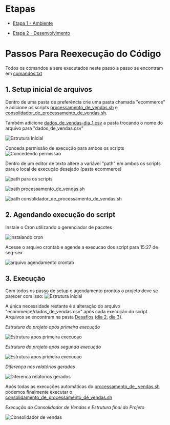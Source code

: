 
# Etapas

* [Etapa 1 - Ambiente](Etapa-1/comandos.txt)

* [Etapa 2 - Desenvolvimento](Etapa-2/comandos.txt)

# Passos Para Reexecução do Código

Todos os comandos a sere executados neste passo a passo se encontram em [comandos.txt](./comandos.txt)

## 1. Setup inicial de arquivos

Dentro de uma pasta de preferência crie uma pasta chamada "ecommerce" e adicione os scripts [processamento_de_vendas.sh](ecommerce/processamento_de_vendas.sh) e [consolidador_de_processamento_de_vendas.sh](ecommerce/consolidador_de_processamento_de_vendas.sh).

Também adicione [dados_de_vendas-dia_1.csv](dados_de_vendas-dia_1.csv) a pasta trocando o nome do arquivo para "dados_de_vendas.csv"

![Estrutura Inicial](../Evidências/Estrutura_inicial.png)

Conceda permissão de execução para ambos os scripts
![Concedendo permissao](../Evidências/Concendendo_permissao_scripts.png)

Dentro de um editor de texto altere a variável "path" em ambos os scripts para o local de execução desejado (pasta ecommerce)

![path para os scripts](../Evidências/get_path.png)

![path processamento_de_vendas.sh](../Evidências/path-processamento_vendas.png)

![path consolidador_de_processamento_de_vendas.sh](../Evidências/path-consolidador_vendas.png)


## 2. Agendando execução do script
Instale o Cron utilizando o gerenciador de pacotes

![instalando cron](../Evidências/Install_cron.png)

Acesse o arquivo crontab e agende a execucao dos script para 15:27 de seg-sex

![arquivo agendamento crontab](../Evidências/crontab_edit.png)

## 3. Execução

Com todos os passo de setup e agendamento prontos o projeto deve se parecer com isso:
![Estrutura inicial](../Evidências/Estrutura_inicial_c_permissao.png)

A única necessidade restante é a alteração do arquivo "ecommerce/dados_de_vendas.csv" após cada execução do script. Arquivos se encontram na pasta [Desafios](.) ([dia 2](dados_de_vendas-dia_2.csv), [dia 3](dados_de_vendas-dia_3.csv)).

_Estrutura  do projeto após primeira execução_

![Estrutura apos primeira execucao](../Evidências/Primeira_execucao.png)

_Estrutura  do projeto após segunda execução_

![Estrutura apos primeira execucao](../Evidências/Segunda%20_execucao.png)

_Diferença nos relatórios gerados_

![Diferenca relatorios gerados](../Evidências/Diferenca_relatorio.png)

Após todas as execuções automáticas do [processamento_de_ vendas.sh](ecommerce/processamento_de_vendas.sh) podemos finalmente executar o [consolidamento_de_processamento_de_vendas.sh](ecommerce/consolidador_de_processamento_de_vendas.sh)

_Execução do Consolidador de Vendas e Estrutura final do Projeto_

![Consolidador de vendas](../Evidências/consolidador_de_vendas.png)
